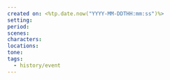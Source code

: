```yaml
---
created on: <%tp.date.now("YYYY-MM-DDTHH:mm:ss")%>
setting: 
period: 
scenes: 
characters: 
locations: 
tone: 
tags:
  - history/event
---
```

